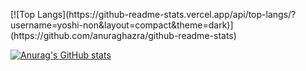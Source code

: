 <p align="left"> 
[![Top Langs](https://github-readme-stats.vercel.app/api/top-langs/?username=yoshi-non&layout=compact&theme=dark)](https://github.com/anuraghazra/github-readme-stats)

[![Anurag's GitHub stats](https://github-readme-stats.vercel.app/api?username=yoshi-non&theme=dark&show_icons=true)](https://github.com/anuraghazra/github-readme-stats)
</p>
